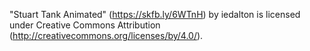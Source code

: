 "Stuart Tank Animated" (https://skfb.ly/6WTnH) by iedalton is licensed under Creative Commons Attribution (http://creativecommons.org/licenses/by/4.0/).